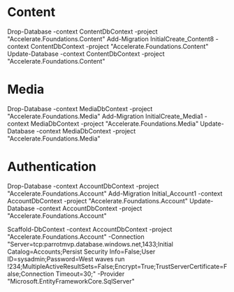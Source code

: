 
# Content
Drop-Database -context ContentDbContext -project "Accelerate.Foundations.Content" 
Add-Migration InitialCreate_Content8 -context ContentDbContext -project "Accelerate.Foundations.Content" 
Update-Database -context ContentDbContext -project "Accelerate.Foundations.Content" 
# Media
Drop-Database -context MediaDbContext -project "Accelerate.Foundations.Media" 
Add-Migration InitialCreate_Media1 -context MediaDbContext -project "Accelerate.Foundations.Media" 
Update-Database -context MediaDbContext -project "Accelerate.Foundations.Media" 
# Authentication
Drop-Database -context AccountDbContext -project "Accelerate.Foundations.Account" 
Add-Migration Initial_Account1 -context AccountDbContext -project "Accelerate.Foundations.Account" 
Update-Database -context AccountDbContext -project "Accelerate.Foundations.Account" 

Scaffold-DbContext -context AccountDbContext -project  "Accelerate.Foundations.Account"  -Connection "Server=tcp:parrotmvp.database.windows.net,1433;Initial Catalog=Accounts;Persist Security Info=False;User ID=sysadmin;Password=West waves run !234;MultipleActiveResultSets=False;Encrypt=True;TrustServerCertificate=False;Connection Timeout=30;" -Provider "Microsoft.EntityFrameworkCore.SqlServer"
